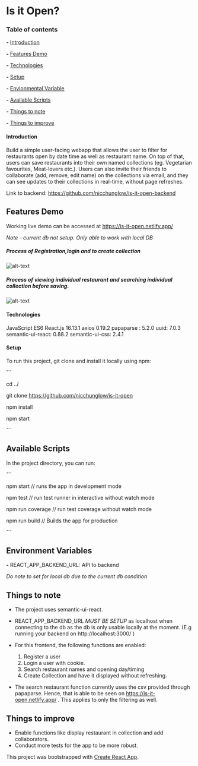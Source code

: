 # Is it Open?





### Table of contents



**\-** [Introduction](#Introduction)



**\-** [Features Demo](#Features-Demo)



**\-** [Technologies](#Technologies)



**\-** [Setup](####Setup)



**\-** [Envionmental Variable](#Environmental-Variable)



**\-** [Available Scripts](#Available-Scripts)



**\-** [Things to note](#Things-to-note)



**\-** [Things to improve](#Things-to-improve)





#### Introduction

Build a simple user-facing webapp that allows the user to filter for restaurants open by date time as well as restaurant name. On top of that, users can save restaurants into their own named collections (eg. Vegetarian favourites, Meat-lovers etc.). Users can also invite their friends to collaborate (add, remove, edit name) on the collections via email, and they can see updates to their collections in real-time, without page refreshes.

Link to backend: https://github.com/nicchunglow/is-it-open-backend


## Features Demo

Working live demo can be accessed at https://is-it-open.netlify.app/

*Note - current db not setup. Only able to work with local DB*


##### Process of Registration,login and to create collection

![alt-text](https://media.giphy.com/media/f47szTr2iHmzUw3A7N/giphy.gif)

##### Process of viewing individual restaurant and searching individual collection before saving.

![alt-text](https://media.giphy.com/media/WrPAtCdueUO44zSEZx/giphy.gif)

#### Technologies
JavaScript ES6
React.js 16.13.1
axios 0.19.2
papaparse : 5.2.0
uuid: 7.0.3 
semantic-ui-react: 0.88.2
semantic-ui-css: 2.4.1

#### Setup
To run this project, git clone and install it locally using npm:

**\`**``

cd ../

git clone https://github.com/nicchunglow/is-it-open

npm install

npm start

**\`**``



## Available Scripts

In the project directory, you can run:

**\`**``

npm start // runs the app in development mode

npm test // run test runner in interactive without watch mode

npm run coverage // run test coverage without watch mode

npm run build // Builds the app for production

**\`**``

## Environment Variables

**\-** REACT_APP_BACKEND_URL: API to backend 

*Do note to set for local db due to the current db condition*



## Things to note

- The project uses semantic-ui-react. 

- REACT_APP_BACKEND_URL *MUST BE SETUP* as localhost when connecting to the db as the db is only usable locally at the moment. (E.g running your backend on http://localhost:3000/ )

- For this frontend, the following functions are enabled: 
  1. Register a user
  2. Login a user with cookie.
  3. Search restaurant names and opening day/timing
  4. Create Collection and have it displayed without refreshing.

- The search restaurant function currently uses the csv provided through papaparse. Hence, that is able to be seen on https://is-it-open.netlify.app/ . This applies to only the filtering as well. 


## Things to improve

- Enable functions like display restaurant in collection and add collaborators. 
- Conduct more tests for the app to be more robust. 



 This project was bootstrapped with [Create React App](https://github.com/facebook/create-react-app).
